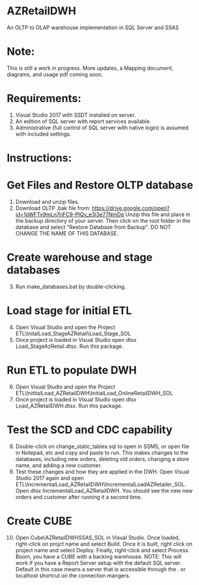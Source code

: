 
# AZRetailDWH
An OLTP to OLAP warehouse implementation in SQL Server and SSAS

# Note:
This is still a work in progress. More updates, a Mapping document, diagrams, and usage pdf coming soon.

# Requirements: 
1) Visual Studio 2017 with SSDT installed on server.
2) An edition of SQL server with report services available. 
3) Administrative (full control of SQL server with native login) is assumed with included settings. 

# Instructions:

# Get Files and Restore OLTP database
1) Download and unzip files. 
2) Download OLTP .bak file from: https://drive.google.com/open?id=1pWFTv9mLn7riFC9-PIQv_e3i3e77NmDq
Unzip this file and place in the backup directory of your server. Then click on the root folder in the database and select "Restore Database from Backup".  DO NOT CHANGE THE NAME OF THIS DATABASE.

# Create warehouse and stage databases
3) Run make_databases.bat by double-clicking.

# Load stage for initial ETL
4) Open Visual Studio and open the Project ETL\InitalLoad_StageAZRetail\Load_Stage_SOL
5) Once project is loaded in Visual Studio open dtsx Load_StageAzRetail.dtsx. Run this package.

# Run ETL to populate DWH

6) Open Visual Studio and open the Project ETL\InititalLoad_AZRetailDWH\InitialLoad_OnlineRetailDWH_SOL
7) Once project is loaded in Visual Studio open dtsx Load_AZRetailDWH.dtsx. Run this package.

# Test the SCD and CDC capability

8) Double-click on change_static_tables.sql to open in SSMS, or open file in Notepad, etc and copy and paste to run. This makes changes to the databases, including new orders, deleting old orders, changing a store name, and adding a new customer.
9) Test these changes and how they are applied in the DWH. Open Visual Studio 2017 again and open ETL\IncrementalLoad_AZRetailDWH\IncrementalLoadAZRetailer_SOL. Open dtsx IncrementalLoad_AZRetailDWH. You should see the new new orders and customer after running it a second time.

# Create CUBE

10) Open Cube\AZRetailDWHSSAS_SOL in Visual Studio. Once loaded, right-click on projct name and select Build. Once it is built, right click on project name and select Deploy. Finally, right-click and select Process. Boom, you have a CUBE with a backing warehouse. NOTE: This will work if you have a Report Server setup with the default SQL server. Default in this case means a server that is accessible through the . or localhost shortcut on the connection mangers.
